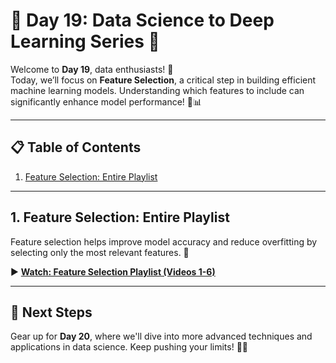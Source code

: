 # 🌟 **Day 19: Data Science to Deep Learning Series** 🌟

Welcome to **Day 19**, data enthusiasts! 🎉  
Today, we’ll focus on **Feature Selection**, a critical step in building efficient machine learning models. Understanding which features to include can significantly enhance model performance! 🚀📊

---

## 📋 **Table of Contents**

1. [Feature Selection: Entire Playlist](#feature-selection-entire-playlist)

---

## 1. Feature Selection: Entire Playlist  
Feature selection helps improve model accuracy and reduce overfitting by selecting only the most relevant features. 🌟 

▶️ **[Watch: Feature Selection Playlist (Videos 1-6)](https://www.youtube.com/watch?v=uMlU2JaiOd8&list=PLZoTAELRMXVPgjwJ8VyRoqmfNs2CJwhVH&index=1)**

---

## 🔗 **Next Steps**

Gear up for **Day 20**, where we'll dive into more advanced techniques and applications in data science. Keep pushing your limits! 💪✨

